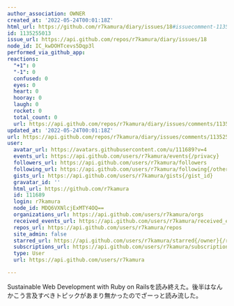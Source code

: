 ```yaml
---
author_association: OWNER
created_at: '2022-05-24T00:01:18Z'
html_url: https://github.com/r7kamura/diary/issues/18#issuecomment-1135255013
id: 1135255013
issue_url: https://api.github.com/repos/r7kamura/diary/issues/18
node_id: IC_kwDOHTcevs5Dqp3l
performed_via_github_app: 
reactions:
  "+1": 0
  "-1": 0
  confused: 0
  eyes: 0
  heart: 0
  hooray: 0
  laugh: 0
  rocket: 0
  total_count: 0
  url: https://api.github.com/repos/r7kamura/diary/issues/comments/1135255013/reactions
updated_at: '2022-05-24T00:01:18Z'
url: https://api.github.com/repos/r7kamura/diary/issues/comments/1135255013
user:
  avatar_url: https://avatars.githubusercontent.com/u/111689?v=4
  events_url: https://api.github.com/users/r7kamura/events{/privacy}
  followers_url: https://api.github.com/users/r7kamura/followers
  following_url: https://api.github.com/users/r7kamura/following{/other_user}
  gists_url: https://api.github.com/users/r7kamura/gists{/gist_id}
  gravatar_id: ''
  html_url: https://github.com/r7kamura
  id: 111689
  login: r7kamura
  node_id: MDQ6VXNlcjExMTY4OQ==
  organizations_url: https://api.github.com/users/r7kamura/orgs
  received_events_url: https://api.github.com/users/r7kamura/received_events
  repos_url: https://api.github.com/users/r7kamura/repos
  site_admin: false
  starred_url: https://api.github.com/users/r7kamura/starred{/owner}{/repo}
  subscriptions_url: https://api.github.com/users/r7kamura/subscriptions
  type: User
  url: https://api.github.com/users/r7kamura

---
```

Sustainable Web Development with Ruby on Railsを読み終えた。後半はなんかこう言及すべきトピックがあまり無かったのでざーっと読み流した。
